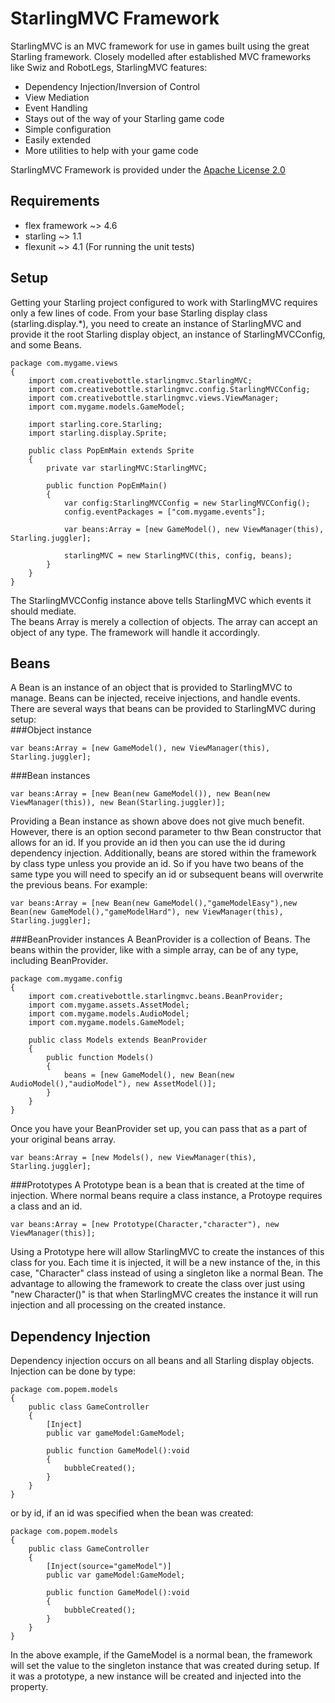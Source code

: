 StarlingMVC Framework
===========

StarlingMVC is an MVC framework for use in games built using the great Starling framework. Closely modelled after established MVC frameworks like Swiz and RobotLegs, StarlingMVC features:
* Dependency Injection/Inversion of Control
* View Mediation
* Event Handling
* Stays out of the way of your Starling game code
* Simple configuration
* Easily extended
* More utilities to help with your game code

StarlingMVC Framework is provided under the [Apache License 2.0](http://www.apache.org/licenses/LICENSE-2.0)

Requirements
------------
* flex framework ~> 4.6
* starling ~> 1.1
* flexunit ~> 4.1 (For running the unit tests)

Setup
------------
Getting your Starling project configured to work with StarlingMVC requires only a few lines of code. From your base Starling display class (starling.display.*), you need to create an instance of StarlingMVC and provide it the root Starling display object, an instance of StarlingMVCConfig, and some Beans.

```as3
package com.mygame.views
{
  	import com.creativebottle.starlingmvc.StarlingMVC;
	import com.creativebottle.starlingmvc.config.StarlingMVCConfig;
	import com.creativebottle.starlingmvc.views.ViewManager;
 	import com.mygame.models.GameModel;

	import starling.core.Starling;
	import starling.display.Sprite;

	public class PopEmMain extends Sprite
	{
		private var starlingMVC:StarlingMVC;

		public function PopEmMain()
		{
			var config:StarlingMVCConfig = new StarlingMVCConfig();
			config.eventPackages = ["com.mygame.events"];

			var beans:Array = [new GameModel(), new ViewManager(this), Starling.juggler];

			starlingMVC = new StarlingMVC(this, config, beans);
		}
	}
}
```

The StarlingMVCConfig instance above tells StarlingMVC which events it should mediate.  
The beans Array is merely a collection of objects. The array can accept an object of any type. The framework will handle it accordingly.

Beans
------------
A Bean is an instance of an object that is provided to StarlingMVC to manage. Beans can be injected, receive injections, and handle events. There are several ways that beans can be provided to StarlingMVC during setup:  
###Object instance
```as3
var beans:Array = [new GameModel(), new ViewManager(this), Starling.juggler];
```


###Bean instances
```as3
var beans:Array = [new Bean(new GameModel()), new Bean(new ViewManager(this)), new Bean(Starling.juggler)];
```
Providing a Bean instance as shown above does not give much benefit. However, there is an option second parameter to thw Bean constructor that allows for an id. If you provide an id then you can use the id during dependency injection. Additionally, beans are stored within the framework by class type unless you provide an id. So if you have two beans of the same type you will need to specify an id or subsequent beans will overwrite the previous beans. For example:  
```as3
var beans:Array = [new Bean(new GameModel(),"gameModelEasy"),new Bean(new GameModel(),"gameModelHard"), new ViewManager(this), Starling.juggler];
```

###BeanProvider instances
A BeanProvider is a collection of Beans. The beans within the provider, like with a simple array, can be of any type, including BeanProvider.
```as3
package com.mygame.config
{
	import com.creativebottle.starlingmvc.beans.BeanProvider;
	import com.mygame.assets.AssetModel;
	import com.mygame.models.AudioModel;
	import com.mygame.models.GameModel;

	public class Models extends BeanProvider
	{
		public function Models()
		{
			beans = [new GameModel(), new Bean(new AudioModel(),"audioModel"), new AssetModel()];
		}
	}
}
```
Once you have your BeanProvider set up, you can pass that as a part of your original beans array.  
```as3
var beans:Array = [new Models(), new ViewManager(this), Starling.juggler];
```

###Prototypes
A Prototype bean is a bean that is created at the time of injection. Where normal beans require a class instance, a Protoype requires a class and an id.  
```as3
var beans:Array = [new Prototype(Character,"character"), new ViewManager(this)];
```
Using a Prototype here will allow StarlingMVC to create the instances of this class for you. Each time it is injected, it will be a new instance of the, in this case, "Character" class instead of using a singleton like a normal Bean. The advantage to allowing the framework to create the class over just using "new Character()" is that when StarlingMVC creates the instance it will run injection and all processing on the created instance.  

Dependency Injection
------------
Dependency injection occurs on all beans and all Starling display objects. Injection can be done by type:
```as3
package com.popem.models
{
	public class GameController
	{
		[Inject]
		public var gameModel:GameModel;
		
		public function GameModel():void
		{
			bubbleCreated();
		}
	}
}
```
or by id, if an id was specified when the bean was created:
```as3
package com.popem.models
{
	public class GameController
	{
		[Inject(source="gameModel")]
		public var gameModel:GameModel;
		
		public function GameModel():void
		{
			bubbleCreated();
		}
	}
}
```
In the above example, if the GameModel is a normal bean, the framework will set the value to the singleton instance that was created during setup. If it was a prototype, a new instance will be created and injected into the property.  
